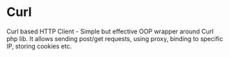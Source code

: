 Curl
================

Curl based HTTP Client - Simple but effective OOP wrapper around Curl php lib.
It allows sending post/get requests, using proxy, binding to specific IP, storing cookies etc.
